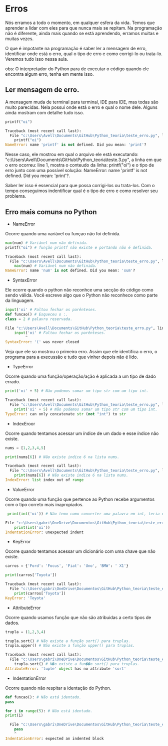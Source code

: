 # Erros

Nós erramos a todo o momento, em qualquer esfera da vida. Temos que aprender a lidar com eles para que nunca mais se repitam. Na programação não é diferente, ainda mais quando se está aprendendo, erramos muitas e muitas vezes.

O que é impotante na programação é saber ler a mensagem de erro, identificar onde está o erro, qual o tipo de erro e como corrigi-lo ou trata-lo. Veremos tudo isso nessa aula.

obs: O interpretador do Python para de executar o código quando ele encontra algum erro, tenha em mente isso.

## Ler mensagem de erro.

A mensagem muda de terminal para terminal, IDE para IDE, mas todas são muito parecidas. Nela possui onde está o erro e qual o nome dele. Alguns ainda mostram com detalhe tudo isso.

```Python
printf("oi")
```

```Python
Traceback (most recent call last):
  File "c:\Users\Avell\Documents\GitHub\Python_teoria\teste_erro.py", line 1, in <module>
    printf("oi")
NameError: name 'printf' is not defined. Did you mean: 'print'?
```

Nesse caso, ele mostrou em qual o arquivo ele está executando: "c:\Users\Avell\Documents\GitHub\Python_teoria\teste.3.py", a linha em que o erro ocorreu: line 1,
mostra o conteudo da linha: printf("oi") e o tipo de erro junto com uma possível solução: NameError: name 'printf' is not defined. Did you mean: 'print'?.

Saber ler isso é essencial para que possa corrigi-los ou trata-los. Com o tempo conseguimos indentificar qual é o tipo de erro e como resolver seu problema.

## Erro mais comuns no Python

* NameError

Ocorre quando uma variável ou funçao não foi definida.

```Python
max(num) # Variável num não definida.
printf("oi") # função printf não existe e portando não é definida.
```

```Python
Traceback (most recent call last):
  File "c:\Users\Avell\Documents\GitHub\Python_teoria\teste_erro.py", line 1, in <module>
    max(num) # Variável num não definida.
NameError: name 'num' is not defined. Did you mean: 'sum'?
```

* SyntaxError

Ele ocorre quando o python não reconhce uma secção do código como sendo válida. Você escreve algo que o Python não reconhece como parte da linguagem.

```Python
input('oi' # Faltou fechar os parênteses.
def funcao() # Esqueceu o :.
class = 2 # palavra reservada.
```

```Python
File "c:\Users\Avell\Documents\GitHub\Python_teoria\teste_erro.py", line 2
    input('oi' # Faltou fechar os parênteses.
         ^
SyntaxError: '(' was never closed
```

Veja que ele so mostrou o primeiro erro. Assim que ele identifica o erro, o programa para a execussão e tudo que vinher 
depois não é lido.

* TypeError

Ocorre quando uma função/operação/ação é aplicada a um tipo de dado errado.

```Python
print('oi' + 5) # Não podemos somar um tipo str com um tipo int.
```

```Python
Traceback (most recent call last):
  File "c:\Users\Avell\Documents\GitHub\Python_teoria\teste_erro.py", line 1, in <module>
    print('oi' + 5) # Não podemos somar um tipo str com um tipo int.
TypeError: can only concatenate str (not "int") to str
```

* IndexEroor

Ocorre quando tentamos acessar um índice de um dado e esse índice não existe.

```Python
nums = [1,2,3,4,5]

print(nums[6]) # Não existe indice 6 na lista nums.
```

```Python
Traceback (most recent call last):
  File "c:\Users\Avell\Documents\GitHub\Python_teoria\teste_erro.py", line 3, in <module>
    print(nums[6]) # Não existe indice 6 na lista nums.
IndexError: list index out of range
```

* ValueError

Ocorre quando uma função que pertence ao Python recebe argumentos com o tipo correto mais inapropiados.

```Python
 print(int('oi')) # Não temo como converter uma palavra em int, teria que ser um número
```

```Python
File "c:\Users\gabri\OneDrive\Documentos\GitHub\Python_teoria\teste_erro.py", line 1
    print(int('oi'))
IndentationError: unexpected indent
```

* KeyError

Ocorre quando tentamos acessar um dicionário com uma chave que não existe.

```Python
carros = {'Ford': 'Focus', 'Fiat': 'Uno', 'BMW': ' X1'}

print(carros['Toyota'])
```

```Python
Traceback (most recent call last):
  File "c:\Users\gabri\OneDrive\Documentos\GitHub\Python_teoria\teste_erro.py", line 3, in <module>
    print(carros['Toyota'])
KeyError: 'Toyota'
```

* AttributeError

Ocorre quando usamos função que não são atribuidas a certo tipos de dados.

```Python
trupla = (1,2,3,4)

trupla.sort() # Não existe a função sort() para truplas.
trupla.upper() # Não existe a função upper() para truplas.
```

```Python
Traceback (most recent call last):
  File "c:\Users\gabri\OneDrive\Documentos\GitHub\Python_teoria\teste_erro.py", line 3, in <module>
    trupla.sort() # N�o existe a fun��o sort() para truplas.
AttributeError: 'tuple' object has no attribute 'sort'
```

* IndentationError

Ocorre quando não respitar a identação do Python.

```Python
def funcao(): # Não está identado.
pass

for i in range(5): # Não está identado.
print(i)
```

```Python
  File "c:\Users\gabri\OneDrive\Documentos\GitHub\Python_teoria\teste_erro.py", line 2
    pass
    ^
IndentationError: expected an indented block
```

